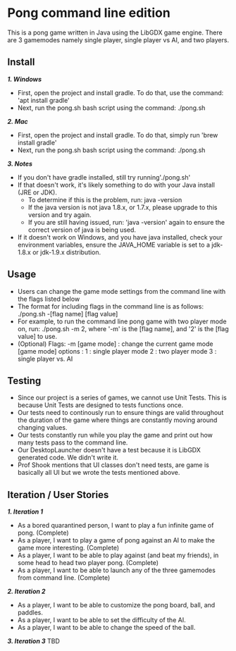 # Pong command line edition
This is a pong game written in Java using the LibGDX game engine. There are 3 gamemodes namely single player, single player vs AI, and two players. 

## Install
***1. Windows***

- First, open the project and install gradle. To do that, use the command: 'apt install gradle'
- Next, run the pong.sh bash script using the command: ./pong.sh

***2. Mac***
- First, open the project and install gradle. To do that, simply run 'brew install gradle'
- Next, run the pong.sh bash script using the command: ./pong.sh

***3. Notes***
- If you don't have gradle installed, still try running'./pong.sh'
- If that doesn't work, it's likely something to do with your Java install (JRE or JDK).
    - To determine if this is the problem, run: java -version
    - If the java version is not java 1.8.x, or 1.7.x, please upgrade to this version and try again.
    - If you are still having issued, run: 'java -version' again to ensure the correct version of java is being used.
- If it doesn't work on Windows, and you have java installed, check your environment variables, ensure the JAVA_HOME variable is set to a jdk-1.8.x or jdk-1.9.x distribution. 


## Usage 
- Users can change the game mode settings from the command line with the flags listed below 
- The format for including flags in the command line is as follows: ./pong.sh -[flag name] [flag value]
- For example, to run the command line pong game with two player mode on, run: ./pong.sh -m 2, where '-m' is the [flag name], and '2' is the [flag value] to use. 
- (Optional) Flags: 
    -m [game mode] : change the current game mode
        [game mode] options : 
            1 : single player mode 
            2 : two player mode 
            3 : single player vs. AI 
            
## Testing
- Since our project is a series of games, we cannot use Unit Tests. This is because Unit Tests are designed to tests functions once.
- Our tests need to continously run to ensure things are valid throughout the duration of the game where things are constantly moving around changing values. 
- Our tests constantly run while you play the game and print out how many tests pass to the command line. 
- Our DesktopLauncher doesn't have a test because it is LibGDX generated code. We didn't write it. 
- Prof Shook mentions that UI classes don't need tests, are game is basically all UI but we wrote the tests mentioned above. 

## Iteration / User Stories
***1. Iteration 1***
- As a bored quarantined person, I want to play a fun infinite game of pong. (Complete)
- As a player, I want to play a game of pong against an AI to make the game more interesting. (Complete)
- As a player, I want to be able to play against (and beat my friends), in some head to head two player pong. (Complete)
- As a player, I want to be able to launch any of the three gamemodes from command line. (Complete)


***2. Iteration 2***
- As a player, I want to be able to customize the pong board, ball, and paddles.
- As a player, I want to be able to set the difficulty of the AI.
- As a player, I want to be able to change the speed of the ball.

***3. Iteration 3***
TBD
